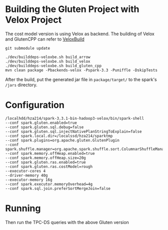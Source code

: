 # Building the Gluten Project with Velox Project

The cost model version is using Velox as backend. The building of Velox and GlutenCPP can refer to [VeloxBuild](https://github.com/apache/incubator-gluten/blob/main/docs/get-started/Velox.md)


```
git submodule update

./dev/builddeps-veloxbe.sh build_arrow
./dev/builddeps-veloxbe.sh build_velox
./dev/builddeps-veloxbe.sh build_gluten_cpp
mvn clean package -Pbackends-velox -Pspark-3.3 -Puniffle -DskipTests
```

After the build, put the generated jar file in `package/target/` to the spark's `/jars` directory.

# Configuration
```
/localhdd/hza214/spark-3.3.1-bin-hadoop3-velox/bin/spark-shell    
--conf spark.gluten.enabled=true  
--conf spark.gluten.sql.debug=false  
--conf spark.gluten.sql.injectNativePlanStringToExplain=false  
--conf spark.local.dir=/localssd/hza214/sparktmp  
--conf spark.plugins=org.apache.gluten.GlutenPlugin  
--conf spark.shuffle.manager=org.apache.spark.shuffle.sort.ColumnarShuffleManager  
--conf spark.memory.offHeap.enabled=true   
--conf spark.memory.offHeap.size=20g   
--conf spark.gluten.ras.enabled=true   
--conf spark.gluten.ras.costModel=rough
--executor-cores 4
--driver-memory 40g   
--executor-memory 16g   
--conf spark.executor.memoryOverhead=4g
--conf spark.sql.join.preferSortMergeJoin=false 
```

# Running

Then run the TPC-DS queries with the above Gluten version
